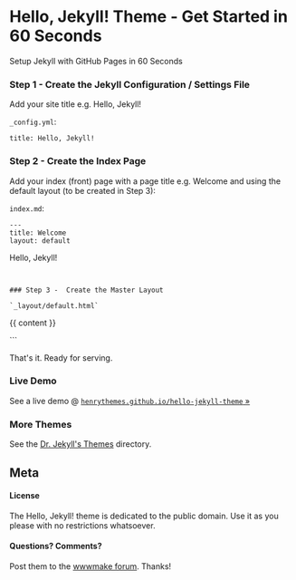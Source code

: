 
# Hello, Jekyll! Theme - Get Started in 60 Seconds


Setup Jekyll with GitHub Pages in 60 Seconds


### Step 1 - Create the Jekyll Configuration / Settings File

Add your site title e.g. Hello, Jekyll!

`_config.yml`:

```
title: Hello, Jekyll!
```

### Step 2 - Create the Index Page

Add your index (front) page with a page title e.g. Welcome and using the default layout (to be created in Step 3):

`index.md`:

```
---
title: Welcome
layout: default
```

Hello, Jekyll!
```


### Step 3 -  Create the Master Layout

`_layout/default.html`

```
<!DOCTYPE html>
<html>
<head>
  <meta charset="utf-8">
  <title>{{ page.title }} - {{site.title}}</title>
</head>
<body>

  {{ content }}

</body>
</html>
```

That's it. Ready for serving.



### Live Demo

See a live demo @ [`henrythemes.github.io/hello-jekyll-theme` »](https://henrythemes.github.io/hello-jekyll-theme)

### More Themes

See the [Dr. Jekyll's Themes](https://drjekyllthemes.github.io) directory.



## Meta

#### License

The Hello, Jekyll! theme is dedicated to the public domain.
Use it as you please with no restrictions whatsoever.

#### Questions? Comments?

Post them to the [wwwmake forum](http://groups.google.com/group/wwwmake). Thanks!

